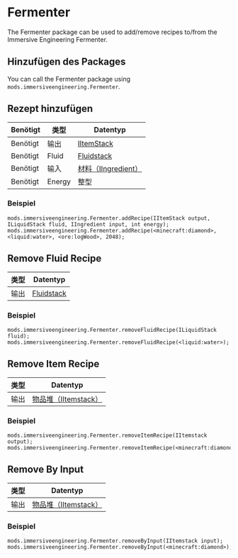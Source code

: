 # Fermenter

The Fermenter package can be used to add/remove recipes to/from the Immersive Engineering Fermenter.

## Hinzufügen des Packages

You can call the Fermenter package using `mods.immersiveengineering.Fermenter`.

## Rezept hinzufügen

| Benötigt | 类型     | Datentyp                                                |
| -------- | ------ | ------------------------------------------------------- |
| Benötigt | 输出     | [IItemStack](/Vanilla/Items/IItemStack/)                |
| Benötigt | Fluid  | [Fluidstack](/Vanilla/Liquids/ILiquidStack/)            |
| Benötigt | 输入     | [材料（IIngredient）](/Vanilla/Variable_Types/IIngredient/) |
| Benötigt | Energy | 整型                                                      |

### Beispiel

```zenscript
mods.immersiveengineering.Fermenter.addRecipe(IItemStack output, ILiquidStack fluid, IIngredient input, int energy);
mods.immersiveengineering.Fermenter.addRecipe(<minecraft:diamond>, <liquid:water>, <ore:logWood>, 2048);
```

## Remove Fluid Recipe

| 类型 | Datentyp                                     |
| -- | -------------------------------------------- |
| 输出 | [Fluidstack](/Vanilla/Liquids/ILiquidStack/) |

### Beispiel

```zenscript
mods.immersiveengineering.Fermenter.removeFluidRecipe(ILiquidStack fluid);
mods.immersiveengineering.Fermenter.removeFluidRecipe(<liquid:water>);
```

## Remove Item Recipe

| 类型 | Datentyp                                      |
| -- | --------------------------------------------- |
| 输出 | [物品堆（IItemstack）](/Vanilla/Items/IItemStack/) |

### Beispiel

```zenscript
mods.immersiveengineering.Fermenter.removeItemRecipe(IItemstack output);
mods.immersiveengineering.Fermenter.removeItemRecipe(<minecraft:diamond>);
```

## Remove By Input

| 类型 | Datentyp                                      |
| -- | --------------------------------------------- |
| 输出 | [物品堆（IItemstack）](/Vanilla/Items/IItemStack/) |

### Beispiel

```zenscript
mods.immersiveengineering.Fermenter.removeByInput(IItemstack input);
mods.immersiveengineering.Fermenter.removeByInput(<minecraft:diamond>);
```